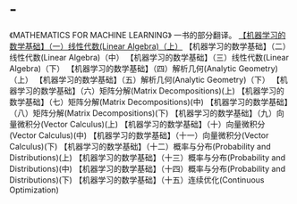 # -
《MATHEMATICS FOR MACHINE LEARNING》 一书的部分翻译。 
[【机器学习的数学基础】（一）线性代数(Linear Algebra)（上）](https://my.oschina.net/u/3826368/blog/4768286?_from=gitee_search)
【机器学习的数学基础】（二）线性代数(Linear Algebra)（中）
【机器学习的数学基础】（三）线性代数(Linear Algebra)（下）
【机器学习的数学基础】（四）解析几何(Analytic Geometry)（上）
【机器学习的数学基础】（五）解析几何(Analytic Geometry)（下）
【机器学习的数学基础】（六）矩阵分解(Matrix Decompositions)(上)
【机器学习的数学基础】（七）矩阵分解(Matrix Decompositions)(中)
【机器学习的数学基础】（八）矩阵分解(Matrix Decompositions)(下)
【机器学习的数学基础】（九）向量微积分(Vector Calculus)(上)
【机器学习的数学基础】（十）向量微积分(Vector Calculus)(中)
【机器学习的数学基础】（十一）向量微积分(Vector Calculus)(下)
【机器学习的数学基础】（十二）概率与分布(Probability and Distributions)(上)
【机器学习的数学基础】（十三）概率与分布(Probability and Distributions)(中)
【机器学习的数学基础】（十四）概率与分布(Probability and Distributions)(下)
【机器学习的数学基础】（十五）连续优化(Continuous Optimization)
